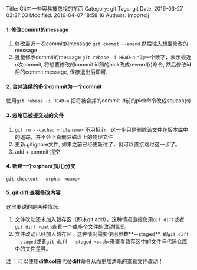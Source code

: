 Title: Git中一些容易被忽视的东西
Category: git
Tags: git
Date: 2016-03-27 03:37:03
Modified: 2016-04-07 18:58:16
Authors: importcjj

#### 1. 修改commit的message
1. 修改最近一次commit的message  `git commit --amend` 然后输入想要修改的message
2. 批量修改commit的message `git rebase -i HEAD~n` n为一个数字，表示最近n次commit, 将想要修改的commit id前的pick改成reword(r)命令, 然后修改id后的commit message,  保存退出后即可.

#### 2. 合并连续的多个commit为一个commit
使用`git rebase -i HEAD~n` 把将被合并的commit id前的pick命令改成squash(s)

#### 3. 忽略已被提交过的文件

1. `git rm --cached <filename>` 不用担心，这一步只是删除该文件在版本库中的追踪，并不会正真删除磁盘上的物理文件
2. 更新.gitignore文件, 如果之前已经更新过了，就可以直接跳过这一步了。
3. add + commit 提交

#### 4. 新建一个orphan(孤儿)分支

`git checkout --orphan <name>`

#### 5. git diff 查看修改内容

这里要说的是两种情况:

1. 文件改动还未加入暂存区（即未git add），这种情况直接使用`git diff`或者`git diff <path`查看一个或多个文件的改动情况。
2. 文件改动已经加入暂存区，这种情况需要使用参数**--staged**, 即`git diff --staged`或者`git diff --staged <path>`来查看暂存区中的文件与代码仓库中的文件差异。

注： 可以使用**difftool**来代替**diff**命令从而更加清晰的查看文件改动！
